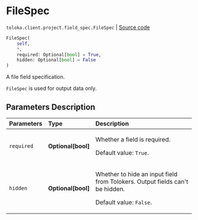 # FileSpec
`toloka.client.project.field_spec.FileSpec` | [Source code](https://github.com/Toloka/toloka-kit/blob/v1.2.0.post1/src/client/project/field_spec.py#L116)

```python
FileSpec(
    self,
    *,
    required: Optional[bool] = True,
    hidden: Optional[bool] = False
)
```

A file field specification.


`FileSpec` is used for output data only.

## Parameters Description

| Parameters | Type | Description |
| :----------| :----| :-----------|
`required`|**Optional\[bool\]**|<p>Whether a field is required. </p><p>Default value: `True`.</p>
`hidden`|**Optional\[bool\]**|<p>Whether to hide an input field from Tolokers. Output fields can&#x27;t be hidden. </p><p>Default value: `False`.</p>
